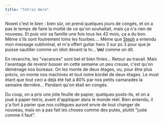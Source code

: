 ```yaml
---
title: "Tetris Hero"
---
```


Nowel c'est le bien : bien sûr, on prend quelques jours de congés, et on a pas
le temps de faire la moitié de ce qu'on souhaitait, mais ça n'a rien de
nouveau. Et puis voir sa famille une fois tous les 42 mois, ça a du bon. Même
s'ils sont foutrement loins les fourbes.... Même que
[Steph](http://azi.tfekoi.org) a entendu mon message subliminal, et m'a offert
guitar hero 3 sur ps 3 pour que je puisse sautiller comme un idiot devant la
tv... **\m/** comme on dit.

En revanche, les "vacances" sont bel et bien finies... Retour au travail. Mais
l'avantage de revenir bosser en cette semaine un peu creuse, c'est qu'on
déménage nos bureaux. On les monte de deux étages, ou, pour être plus précis,
on monte nos machines et tout notre bordel de deux étages. Le must étant que
tout ceci a déjà été fait à 80% par nos petits camarades la semaine
dernière... Pendant qu'on était en congés.

Du coup, on a pris une jolie feuille de papier, quelques posts-its, et on a
joué à paper-tetris, avant d'appliquer dans le monde réél. Bien entendu, il
y'a fort à parier que nos collègues auront envie de tout changer de nouveau,
mais on a pas fait les choses comme des putes, plutôt "juste comme il faut".

